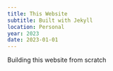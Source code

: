 ```yaml
---
title: This Website
subtitle: Built with Jekyll
location: Personal
year: 2023
date: 2023-01-01
---
```


Building this website from scratch